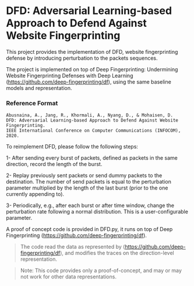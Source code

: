 # DFD: Adversarial Learning-based Approach to Defend Against Website Fingerprinting

This project provides the implementation of DFD, website fingerprinting defense by introducing perturbation to the packets sequences.

The project is implemented on top of Deep Fingerprinting: Undermining Website Fingerprinting Defenses with Deep Learning (https://github.com/deep-fingerprinting/df), using the same baseline models and representation. 

### Reference Format
```
Abusnaina, A., Jang, R., Khormali, A., Nyang, D., & Mohaisen, D. 
DFD: Adversarial Learning-based Approach to Defend Against Website Fingerprinting.
IEEE International Conference on Computer Communications (INFOCOM), 2020.
```

To reimplement DFD, please follow the following steps:

1- After sending every burst of packets, defined as packets in the same direction, record the length of the burst.

2- Replay previously sent packets or send dummy packets to the destination. The number of send packets is equal to the perturbation parameter multiplied by the length of the last burst (prior to the one currently appending to). 

3- Periodically, e.g., after each burst or after time window, change the perturbation rate following a normal distribution. This is a user-configurable parameter.

A proof of concept code is provided in DFD.py, it runs on top of Deep Fingerprinting (https://github.com/deep-fingerprinting/df). 


> The code read the data as represented by (https://github.com/deep-fingerprinting/df), and modifies the traces on the direction-level representation. 

> Note: This code provides only a proof-of-concept, and may or may not work for other data representations. 


